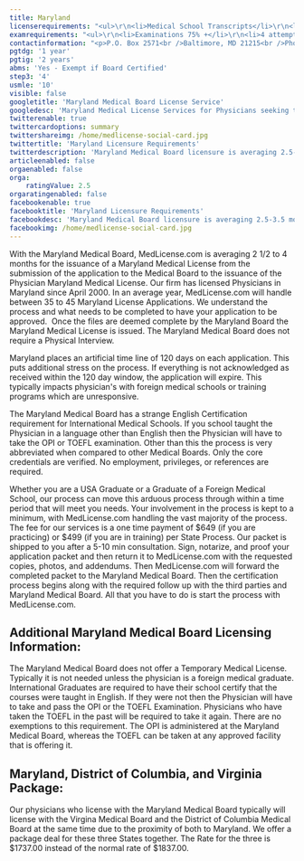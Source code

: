 ```yaml
---
title: Maryland
licenserequirements: "<ul>\r\n<li>Medical School Transcripts</li>\r\n<li>Medical School Form</li>\r\n<li>OPI/TOEFL (If non-English Medical School)</li>\r\n<li>All Medical Licenses</li>\r\n<li>All Internships/Residency/Fellowships</li>\r\n<li>ECFMG CVS Report</li>\r\n<li>Fifth Pathway and ECFMG Exam Chart (if 5th Pathway)</li>\r\n<li>All State and National Exams (USMLE/FLEX/NBOME/NBME)</li>\r\n</ul>"
examrequirements: "<ul>\r\n<li>Examinations 75% +</li>\r\n<li>4 attempt limit on Step 3 of USMLE (waiver possible)</li>\r\n<li>10 year limit- USMLE</li>\r\n<li>1 year PGY for USA Grads</li>\r\n<li>2 years PGY for International Grads</li>\r\n<li>10 year rule - SPEX required (Exempt if Board Certified)</li>\r\n<li>State Exam Accepted if Pre-1975</li>\r\n</ul>"
contactinformation: "<p>P.O. Box 2571<br />Baltimore, MD 21215<br />Phone: (410) 764-4777<br />Fax: (410) 358-2252</p>\r\n<p><a href=\"https://www.mbp.state.md.us/\">www.mbp.state.md.us</a></p>"
pgtdg: '1 year'
pgtig: '2 years'
abms: 'Yes - Exempt if Board Certified'
step3: '4'
usmle: '10'
visible: false
googletitle: 'Maryland Medical Board License Service'
googledesc: 'Maryland Medical License Services for Physicians seeking to expedite the State Board Licensure process who will be applying to the Maryland Medical Board'
twitterenable: true
twittercardoptions: summary
twittershareimg: /home/medlicense-social-card.jpg
twittertitle: 'Maryland Licensure Requirements'
twitterdescription: 'Maryland Medical Board licensure is averaging 2.5-3.5 months for the issuance of a Maryland Medical License from submission of application. Our firm has licensed Physicians in Maryland since April 2000 and in an average year, MedLicense.com will handle between 25 to 35 Maryland License Applications.'
articleenabled: false
orgaenabled: false
orga:
    ratingValue: 2.5
orgaratingenabled: false
facebookenable: true
facebooktitle: 'Maryland Licensure Requirements'
facebookdesc: 'Maryland Medical Board licensure is averaging 2.5-3.5 months for the issuance of a Maryland Medical License from submission of application. Our firm has licensed Physicians in Maryland since April 2000 and in an average year, MedLicense.com will handle between 25 to 35 Maryland License Applications.'
facebookimg: /home/medlicense-social-card.jpg
---
```


<p>With the Maryland Medical Board, MedLicense.com is averaging 2 1/2 to 4 months for the issuance of a Maryland Medical License from the submission of the application to the Medical Board to the issuance of the Physician Maryland Medical License. Our firm has licensed Physicians in Maryland since April 2000. In an average year, MedLicense.com will handle between 35 to 45 Maryland License Applications. We understand the process and what needs to be completed to have your application to be approved.&nbsp; Once the files are deemed complete by the Maryland Board the Maryland Medical License is issued. The Maryland Medical Board does not require a Physical Interview.</p>
<p>Maryland places an artificial time line of 120 days on each application. This puts additional stress on the process. If everything is not acknowledged as received within the 120 day window, the application will expire. This typically impacts physician's with foreign medical schools or training programs which are unresponsive.</p>
<p>The Maryland Medical Board has a strange English Certification requirement for International Medical Schools. If you school taught the Physician in a language other than English then the Physician will have to take the OPI or TOEFL examination. Other than this the process is very abbreviated when compared to other Medical Boards. Only the core credentials are verified. No employment, privileges, or references are required.</p>
<p>Whether you are a USA Graduate or a Graduate of a Foreign Medical School, our process can move this arduous process through within a time period that will meet you needs. Your involvement in the process is kept to a minimum, with MedLicense.com handling the vast majority of the process. The fee for our services is a one time payment of $649 (if you are practicing) or $499&nbsp;(if you are in training) per State Process. Our packet is shipped to you after a 5-10 min consultation. Sign, notarize, and proof your application packet and then return it to MedLicense.com with the requested copies, photos, and addendums. Then MedLicense.com will forward the completed packet to the Maryland Medical Board. Then the certification process begins along with the required follow up with the third parties and Maryland Medical Board. All that you have to do is start the process with MedLicense.com.</p>
<h2 id="mcetoc_1cdqgi98f0">Additional Maryland Medical Board Licensing Information:</h2>
<p>The Maryland Medical Board does not offer a Temporary Medical License. Typically it is not needed unless the physician is a foreign medical graduate. International Graduates are required to have their school certify that the courses were taught in English. If they were not then the Physician will have to take and pass the OPI or the TOEFL Examination. Physicians who have taken the TOEFL in the past will be required to take it again. There are no exemptions to this requirement. The OPI is administered at the Maryland Medical Board, whereas the TOEFL can be taken at any approved facility that is offering it.</p>
<h2 id="mcetoc_1cdqgl2bv1">Maryland, District of Columbia, and Virginia Package:</h2>
<p>Our physicians who license with the Maryland Medical Board typically will license with the Virgina Medical Board and the District of Columbia Medical Board at the same time due to the proximity of both to Maryland. We offer a package deal for these three States together. The Rate for the three is $1737.00 instead of the normal rate of $1837.00.</p>